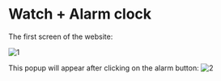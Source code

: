 # Watch + Alarm clock 

The first screen of the website:


![1](https://user-images.githubusercontent.com/122258859/218147750-c448b15d-4339-4ce3-b2a5-6282e1934fe1.jpg)







This popup will appear after clicking on the alarm button:
![2](https://user-images.githubusercontent.com/122258859/218147777-6fca69a8-0ff6-418b-ba58-8c53aee5103d.jpg)
